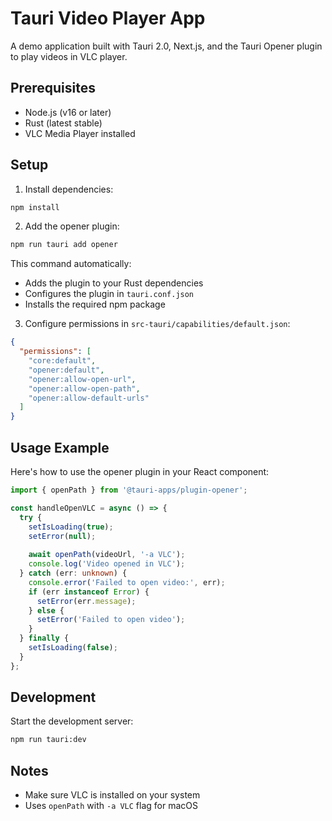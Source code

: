 # Tauri Video Player App

A demo application built with Tauri 2.0, Next.js, and the Tauri Opener plugin to play videos in VLC player.

## Prerequisites

- Node.js (v16 or later)
- Rust (latest stable)
- VLC Media Player installed

## Setup

1. Install dependencies:
```bash
npm install
```

2. Add the opener plugin:
```bash
npm run tauri add opener
```

This command automatically:
- Adds the plugin to your Rust dependencies
- Configures the plugin in `tauri.conf.json`
- Installs the required npm package

3. Configure permissions in `src-tauri/capabilities/default.json`:
```json
{
  "permissions": [
    "core:default",
    "opener:default",
    "opener:allow-open-url",
    "opener:allow-open-path",
    "opener:allow-default-urls"
  ]
}
```

## Usage Example

Here's how to use the opener plugin in your React component:

```typescript
import { openPath } from '@tauri-apps/plugin-opener';

const handleOpenVLC = async () => {
  try {
    setIsLoading(true);
    setError(null);
    
    await openPath(videoUrl, '-a VLC');
    console.log('Video opened in VLC');
  } catch (err: unknown) {
    console.error('Failed to open video:', err);
    if (err instanceof Error) {
      setError(err.message);
    } else {
      setError('Failed to open video');
    }
  } finally {
    setIsLoading(false);
  }
};
```

## Development

Start the development server:
```bash
npm run tauri:dev
```

## Notes

- Make sure VLC is installed on your system
- Uses `openPath` with `-a VLC` flag for macOS
